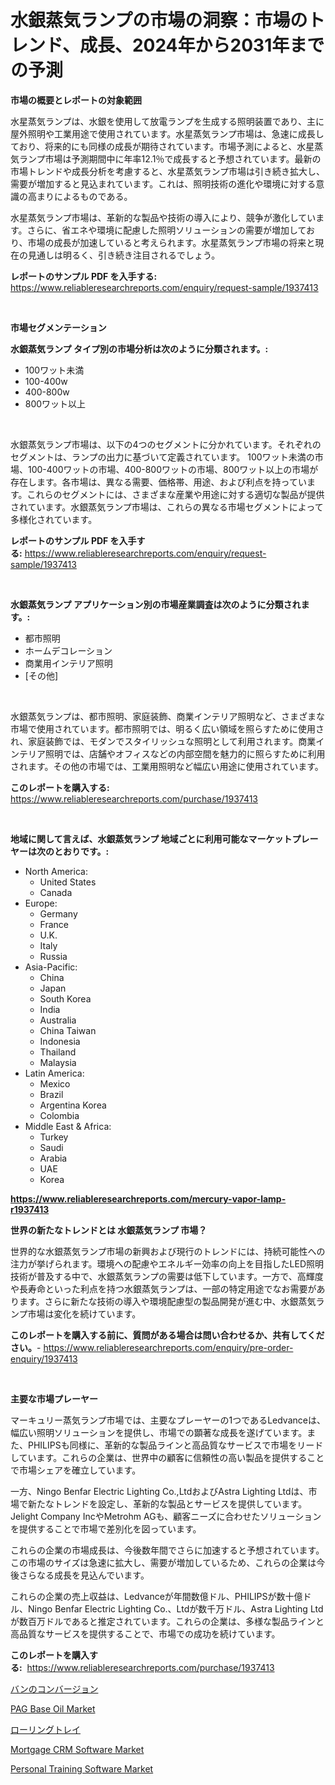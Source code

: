 <p><h1>水銀蒸気ランプの市場の洞察：市場のトレンド、成長、2024年から2031年までの予測</h1></p><p><strong>市場の概要とレポートの対象範囲</strong></p>
<p><p>水星蒸気ランプは、水銀を使用して放電ランプを生成する照明装置であり、主に屋外照明や工業用途で使用されています。水星蒸気ランプ市場は、急速に成長しており、将来的にも同様の成長が期待されています。市場予測によると、水星蒸気ランプ市場は予測期間中に年率12.1％で成長すると予想されています。最新の市場トレンドや成長分析を考慮すると、水星蒸気ランプ市場は引き続き拡大し、需要が増加すると見込まれています。これは、照明技術の進化や環境に対する意識の高まりによるものである。</p><p>水星蒸気ランプ市場は、革新的な製品や技術の導入により、競争が激化しています。さらに、省エネや環境に配慮した照明ソリューションの需要が増加しており、市場の成長が加速していると考えられます。水星蒸気ランプ市場の将来と現在の見通しは明るく、引き続き注目されるでしょう。</p></p>
<p><strong>レポートのサンプル PDF を入手する:</strong> <a href="https://www.reliableresearchreports.com/enquiry/request-sample/1937413">https://www.reliableresearchreports.com/enquiry/request-sample/1937413</a></p>
<p>&nbsp;</p>
<p><strong>市場セグメンテーション</strong></p>
<p><strong>水銀蒸気ランプ タイプ別の市場分析は次のように分類されます。:</strong></p>
<p><ul><li>100ワット未満</li><li>100-400w</li><li>400-800w</li><li>800ワット以上</li></ul></p>
<p>&nbsp;</p>
<p><p>水銀蒸気ランプ市場は、以下の4つのセグメントに分かれています。それぞれのセグメントは、ランプの出力に基づいて定義されています。 100ワット未満の市場、100-400ワットの市場、400-800ワットの市場、800ワット以上の市場が存在します。各市場は、異なる需要、価格帯、用途、および利点を持っています。これらのセグメントには、さまざまな産業や用途に対する適切な製品が提供されています。水銀蒸気ランプ市場は、これらの異なる市場セグメントによって多様化されています。</p></p>
<p><strong>レポートのサンプル PDF を入手する:</strong>&nbsp;<a href="https://www.reliableresearchreports.com/enquiry/request-sample/1937413">https://www.reliableresearchreports.com/enquiry/request-sample/1937413</a></p>
<p>&nbsp;</p>
<p><strong> 水銀蒸気ランプ アプリケーション別の市場産業調査は次のように分類されます。:</strong></p>
<p><ul><li>都市照明</li><li>ホームデコレーション</li><li>商業用インテリア照明</li><li>[その他]</li></ul></p>
<p>&nbsp;</p>
<p><p>水銀蒸気ランプは、都市照明、家庭装飾、商業インテリア照明など、さまざまな市場で使用されています。都市照明では、明るく広い領域を照らすために使用され、家庭装飾では、モダンでスタイリッシュな照明として利用されます。商業インテリア照明では、店舗やオフィスなどの内部空間を魅力的に照らすために利用されます。その他の市場では、工業用照明など幅広い用途に使用されています。</p></p>
<p><strong>このレポートを購入する:</strong>&nbsp; <a href="https://www.reliableresearchreports.com/purchase/1937413">https://www.reliableresearchreports.com/purchase/1937413</a></p>
<p>&nbsp;</p>
<p><strong>地域に関して言えば、水銀蒸気ランプ 地域ごとに利用可能なマーケットプレーヤーは次のとおりです。:</strong></p>
<p><ul>
    <li>
        North America:
        <ul>
            <li>United States</li>
            <li>Canada</li>
        </ul>
    </li>
    <li>
        Europe:
        <ul>
            <li>Germany</li>
            <li>France</li>
            <li>U.K.</li>
            <li>Italy</li>
            <li>Russia</li>
        </ul>
    </li>
    <li>
        Asia-Pacific:
        <ul>
            <li>China</li>
            <li>Japan</li>
            <li>South Korea</li>
            <li>India</li>
            <li>Australia</li>
            <li>China Taiwan</li>
            <li>Indonesia</li>
            <li>Thailand</li>
            <li>Malaysia</li>
        </ul>
    </li>
    <li>
        Latin America:
        <ul>
            <li>Mexico</li>
            <li>Brazil</li>
            <li>Argentina Korea</li>
            <li>Colombia</li>
        </ul>
    </li>
    <li>
        Middle East & Africa:
        <ul>
            <li>Turkey</li>
            <li>Saudi</li>
            <li>Arabia</li>
            <li>UAE</li>
            <li>Korea</li>
        </ul>
    </li>
    </ul></p>
<p><strong><a href="https://www.reliableresearchreports.com/mercury-vapor-lamp-r1937413">https://www.reliableresearchreports.com/mercury-vapor-lamp-r1937413</a></strong>&nbsp;</p>
<p><strong>世界の新たなトレンドとは 水銀蒸気ランプ 市場？</strong></p>
<p><p>世界的な水銀蒸気ランプ市場の新興および現行のトレンドには、持続可能性への注力が挙げられます。環境への配慮やエネルギー効率の向上を目指したLED照明技術が普及する中で、水銀蒸気ランプの需要は低下しています。一方で、高輝度や長寿命といった利点を持つ水銀蒸気ランプは、一部の特定用途でなお需要があります。さらに新たな技術の導入や環境配慮型の製品開発が進む中、水銀蒸気ランプ市場は変化を続けています。</p></p>
<p><strong>このレポートを購入する前に、質問がある場合は問い合わせるか、共有してください。</strong>- <a href="https://www.reliableresearchreports.com/enquiry/pre-order-enquiry/1937413">https://www.reliableresearchreports.com/enquiry/pre-order-enquiry/1937413</a></p>
<p>&nbsp;</p>
<p><strong>主要な市場プレーヤー</strong></p>
<p><p>マーキュリー蒸気ランプ市場では、主要なプレーヤーの1つであるLedvanceは、幅広い照明ソリューションを提供し、市場での顕著な成長を遂げています。また、PHILIPSも同様に、革新的な製品ラインと高品質なサービスで市場をリードしています。これらの企業は、世界中の顧客に信頼性の高い製品を提供することで市場シェアを確立しています。</p><p>一方、Ningo Benfar Electric Lighting Co.,LtdおよびAstra Lighting Ltdは、市場で新たなトレンドを設定し、革新的な製品とサービスを提供しています。Jelight Company IncやMetrohm AGも、顧客ニーズに合わせたソリューションを提供することで市場で差別化を図っています。</p><p>これらの企業の市場成長は、今後数年間でさらに加速すると予想されています。この市場のサイズは急速に拡大し、需要が増加しているため、これらの企業は今後さらなる成長を見込んでいます。</p><p>これらの企業の売上収益は、Ledvanceが年間数億ドル、PHILIPSが数十億ドル、Ningo Benfar Electric Lighting Co.、Ltdが数千万ドル、Astra Lighting Ltdが数百万ドルであると推定されています。これらの企業は、多様な製品ラインと高品質なサービスを提供することで、市場での成功を続けています。</p></p>
<p><strong>このレポートを購入する:</strong>&nbsp;&nbsp;<a href="https://www.reliableresearchreports.com/purchase/1937413">https://www.reliableresearchreports.com/purchase/1937413</a></p>
<p><p><a href="https://github.com/zjkmgcs938405/Market-Research-Report-List-2/blob/main/844078954330.md">バンのコンバージョン</a></p><p><a href="https://www.linkedin.com/pulse/pag-base-oil-market-research-report-key-successful-business-ypbff?trackingId=gDB%2FHzsFJlEqCLS8%2FP07%2Fg%3D%3D">PAG Base Oil Market</a></p><p><a href="https://github.com/roulaayoub-saad/Market-Research-Report-List-1/blob/main/707799154331.md">ローリングトレイ</a></p><p><a href="https://github.com/lataunyatinikmelvin59ilbd0dv/Market-Research-Report-List-2/blob/main/mortgage-crm-software-market.md">Mortgage CRM Software Market</a></p><p><a href="https://github.com/arionmp/Market-Research-Report-List-3/blob/main/personal-training-software-market.md">Personal Training Software Market</a></p></p>
